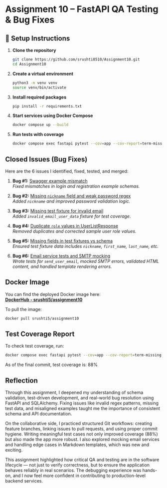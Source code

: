 # Assignment 10 – FastAPI QA Testing & Bug Fixes

## 🔧 Setup Instructions

1. **Clone the repository**
   ```bash
   git clone https://github.com/srushti0510/Assignment10.git
   cd Assignment10
   ```

2. **Create a virtual environment**
   ```bash
   python3 -m venv venv
   source venv/bin/activate
   ```

3. **Install required packages**
   ```bash
   pip install -r requirements.txt
   ```

4. **Start services using Docker Compose**
   ```bash
   docker compose up --build
   ```

5. **Run tests with coverage**
   ```bash
   docker compose exec fastapi pytest --cov=app --cov-report=term-missing
   ```

## Closed Issues (Bug Fixes)

Here are the 6 issues I identified, fixed, tested, and merged:

1. **Bug #1:** [Swagger example mismatch](https://github.com/srushti0510/Assignment10/issues/1)  
   *Fixed mismatches in login and registration example schemas.*

2. **Bug #2:** [Missing `nickname` field and weak password regex](https://github.com/srushti0510/Assignment10/issues/2)  
   *Added `nickname` and improved password validation logic.*

3. **Bug #3:** [Missing test fixture for invalid email](https://github.com/srushti0510/Assignment10/issues/3)  
   *Added `invalid_email_user_data` fixture for test coverage.*

4. **Bug #4:** [Duplicate `role` values in UserListResponse](https://github.com/srushti0510/Assignment10/issues/4)  
   *Removed duplicates and corrected sample user role values.*

5. **Bug #5:** [Missing fields in test fixtures vs schema](https://github.com/srushti0510/Assignment10/issues/5)  
   *Ensured test fixture data includes `nickname`, `first_name`, `last_name`, etc.*

6. **Bug #6:** [Email service tests and SMTP mocking](https://github.com/srushti0510/Assignment10/issues/6)  
   *Wrote tests for `send_user_email`, mocked SMTP errors, validated HTML content, and handled template rendering errors.*

## Docker Image

You can find the deployed Docker image here:  
 **[DockerHub - srushti5/assignment10](https://hub.docker.com/repository/docker/srushti5/assignment10/general)**

To pull the image:
```bash
docker pull srushti5/assignment10
```

## Test Coverage Report

To check test coverage, run:

```bash
docker compose exec fastapi pytest --cov=app --cov-report=term-missing
```
As of the final commit, test coverage is: 88%


## Reflection

Through this assignment, I deepened my understanding of schema validation, test-driven development, and real-world bug resolution using FastAPI and SQLAlchemy. Fixing issues like invalid regex patterns, missing test data, and misaligned examples taught me the importance of consistent schema and API documentation.

On the collaborative side, I practiced structured Git workflows: creating feature branches, linking issues to pull requests, and using proper commit hygiene. Writing meaningful test cases not only improved coverage (88%) but also made the app more robust. I also explored mocking email services and handling edge cases in Markdown templates, which was new and exciting.

This assignment highlighted how critical QA and testing are in the software lifecycle — not just to verify correctness, but to ensure the application behaves reliably in real scenarios. The debugging experience was hands-on, and I now feel more confident in contributing to production-level backend services.